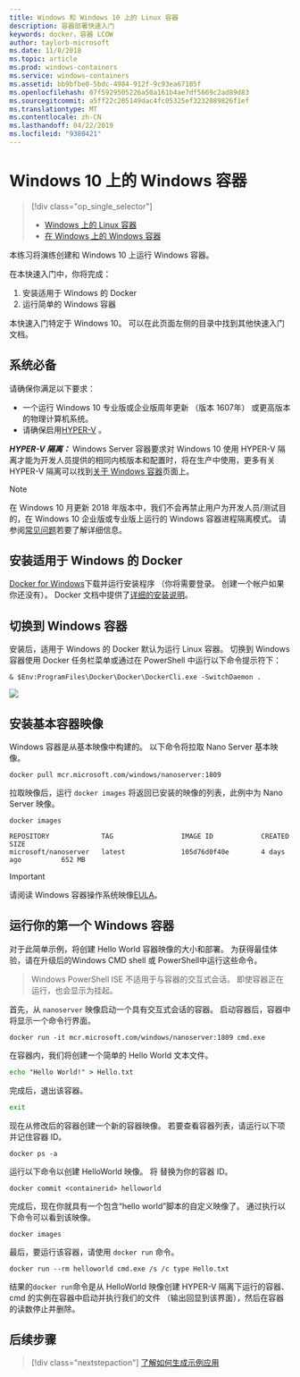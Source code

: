 ```yaml
---
title: Windows 和 Windows 10 上的 Linux 容器
description: 容器部署快速入门
keywords: docker，容器 LCOW
author: taylorb-microsoft
ms.date: 11/8/2018
ms.topic: article
ms.prod: windows-containers
ms.service: windows-containers
ms.assetid: bb9bfbe0-5bdc-4984-912f-9c93ea67105f
ms.openlocfilehash: 07f5929505226a50a161b4ae7df5669c2ad89d83
ms.sourcegitcommit: a5ff22c205149dac4fc05325ef3232089826f1ef
ms.translationtype: MT
ms.contentlocale: zh-CN
ms.lasthandoff: 04/22/2019
ms.locfileid: "9380421"
---
```

# <a name="windows-containers-on-windows-10"></a>Windows 10 上的 Windows 容器

> [!div class="op_single_selector"]
> - [Windows 上的 Linux 容器](quick-start-windows-10-linux.md)
> - [在 Windows 上的 Windows 容器](quick-start-windows-10.md)

本练习将演练创建和 Windows 10 上运行 Windows 容器。

在本快速入门中，你将完成：

1. 安装适用于 Windows 的 Docker
2. 运行简单的 Windows 容器

本快速入门特定于 Windows 10。 可以在此页面左侧的目录中找到其他快速入门文档。

## <a name="prerequisites"></a>系统必备
请确保你满足以下要求：
- 一个运行 Windows 10 专业版或企业版周年更新 （版本 1607年） 或更高版本的物理计算机系统。 
- 请确保启用[HYPER-V](https://docs.microsoft.com/en-us/virtualization/hyper-v-on-windows/reference/hyper-v-requirements) 。

***HYPER-V 隔离：*** Windows Server 容器要求对 Windows 10 使用 HYPER-V 隔离才能为开发人员提供的相同内核版本和配置时，将在生产中使用，更多有关 HYPER-V 隔离可以找到[关于 Windows 容器](../about/index.md)页面上。

> [!NOTE]
> 在 Windows 10 月更新 2018 年版本中，我们不会再禁止用户为开发人员/测试目的，在 Windows 10 企业版或专业版上运行的 Windows 容器进程隔离模式。 请参阅[常见问题](../about/faq.md)若要了解详细信息。

## <a name="install-docker-for-windows"></a>安装适用于 Windows 的 Docker

[Docker for Windows](https://store.docker.com/editions/community/docker-ce-desktop-windows)下载并运行安装程序 （你将需要登录。 创建一个帐户如果你还没有）。 Docker 文档中提供了[详细的安装说明](https://docs.docker.com/docker-for-windows/install)。

## <a name="switch-to-windows-containers"></a>切换到 Windows 容器

安装后，适用于 Windows 的 Docker 默认为运行 Linux 容器。 切换到 Windows 容器使用 Docker 任务栏菜单或通过在 PowerShell 中运行以下命令提示符下：

```console
& $Env:ProgramFiles\Docker\Docker\DockerCli.exe -SwitchDaemon .
```

![](./media/docker-for-win-switch.png)

## <a name="install-base-container-images"></a>安装基本容器映像

Windows 容器是从基本映像中构建的。 以下命令将拉取 Nano Server 基本映像。

```console
docker pull mcr.microsoft.com/windows/nanoserver:1809
```

拉取映像后，运行 `docker images` 将返回已安装的映像的列表，此例中为 Nano Server 映像。

```console
docker images

REPOSITORY             TAG                 IMAGE ID            CREATED             SIZE
microsoft/nanoserver   latest              105d76d0f40e        4 days ago          652 MB
```

> [!IMPORTANT]
> 请阅读 Windows 容器操作系统映像[EULA](../images-eula.md)。

## <a name="run-your-first-windows-container"></a>运行你的第一个 Windows 容器

对于此简单示例，将创建 Hello World 容器映像的大小和部署。 为获得最佳体验，请在升级后的Windows CMD shell 或 PowerShell中运行这些命令。

> Windows PowerShell ISE 不适用于与容器的交互式会话。 即使容器正在运行，也会显示为挂起。

首先，从 `nanoserver` 映像启动一个具有交互式会话的容器。 启动容器后，容器中将显示一个命令行界面。  

```console
docker run -it mcr.microsoft.com/windows/nanoserver:1809 cmd.exe
```

在容器内，我们将创建一个简单的 Hello World 文本文件。

```cmd
echo "Hello World!" > Hello.txt
```   

完成后，退出该容器。

```cmd
exit
```

现在从修改后的容器创建一个新的容器映像。 若要查看容器列表，请运行以下项并记住容器 ID。

```console
docker ps -a
```

运行以下命令以创建 HelloWorld 映像。 将 <containerid> 替换为你的容器 ID。

```console
docker commit <containerid> helloworld
```

完成后，现在你就具有一个包含“hello world”脚本的自定义映像了。 通过执行以下命令可以看到该映像。

```console
docker images
```

最后，要运行该容器，请使用 `docker run` 命令。

```console
docker run --rm helloworld cmd.exe /s /c type Hello.txt
```

结果的`docker run`命令是从 HelloWorld 映像创建 HYPER-V 隔离下运行的容器、 cmd 的实例在容器中启动并执行我们的文件 （输出回显到该界面），然后在容器的读数停止并删除。

## <a name="next-steps"></a>后续步骤

> [!div class="nextstepaction"]
> [了解如何生成示例应用](./building-sample-app.md)